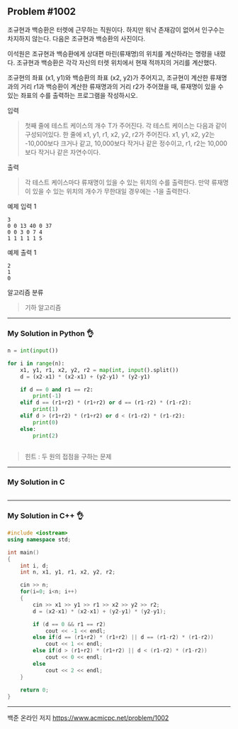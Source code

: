 ## Problem #1002

조규현과 백승환은 터렛에 근무하는 직원이다. 하지만 워낙 존재감이 없어서 인구수는 차지하지 않는다. 
다음은 조규현과 백승환의 사진이다.

이석원은 조규현과 백승환에게 상대편 마린(류재명)의 위치를 계산하라는 명령을 내렸다. 
조규현과 백승환은 각각 자신의 터렛 위치에서 현재 적까지의 거리를 계산했다.

조규현의 좌표 (x1, y1)와 백승환의 좌표 (x2, y2)가 주어지고, 
조규현이 계산한 류재명과의 거리 r1과 백승환이 계산한 류재명과의 거리 r2가 주어졌을 때, 
류재명이 있을 수 있는 좌표의 수를 출력하는 프로그램을 작성하시오.

입력
> 첫째 줄에 테스트 케이스의 개수 T가 주어진다. 각 테스트 케이스는 다음과 같이 구성되어있다.
> 한 줄에 x1, y1, r1, x2, y2, r2가 주어진다. x1, y1, x2, y2는 -10,000보다 크거나 같고, 
> 10,000보다 작거나 같은 정수이고, r1, r2는 10,000보다 작거나 같은 자연수이다.

출력
> 각 테스트 케이스마다 류재명이 있을 수 있는 위치의 수를 출력한다. 
> 만약 류재명이 있을 수 있는 위치의 개수가 무한대일 경우에는 -1을 출력한다.

예제 입력 1
```
3
0 0 13 40 0 37
0 0 3 0 7 4
1 1 1 1 1 5
```

예제 출력 1
```
2
1
0
```

알고리즘 분류
> 기하 알고리즘

***
### My Solution in Python :ok_hand:
```python
n = int(input())

for i in range(n):
    x1, y1, r1, x2, y2, r2 = map(int, input().split())
    d = (x2-x1) * (x2-x1) + (y2-y1) * (y2-y1)

    if d == 0 and r1 == r2:
        print(-1)
    elif d == (r1+r2) * (r1+r2) or d == (r1-r2) * (r1-r2):
        print(1)
    elif d > (r1+r2) * (r1+r2) or d < (r1-r2) * (r1-r2):
        print(0)
    else:
        print(2)
        
```

> 힌트 : 두 원의 접점을 구하는 문제

***
### My Solution in C
```c
```
***
### My Solution in C++ :ok_hand:
```c++
#include <iostream>
using namespace std;

int main()
{
    int i, d;
    int n, x1, y1, r1, x2, y2, r2;

    cin >> n;
    for(i=0; i<n; i++)
    {
        cin >> x1 >> y1 >> r1 >> x2 >> y2 >> r2;
        d = (x2-x1) * (x2-x1) + (y2-y1) * (y2-y1);

        if (d == 0 && r1 == r2)
            cout << -1 << endl;
        else if(d == (r1+r2) * (r1+r2) || d == (r1-r2) * (r1-r2))
            cout << 1 << endl;
        else if(d > (r1+r2) * (r1+r2) || d < (r1-r2) * (r1-r2))
            cout << 0 << endl;
        else
            cout << 2 << endl;
    }
    
    return 0;
}
```
***
백준 온라인 저지 https://www.acmicpc.net/problem/1002
